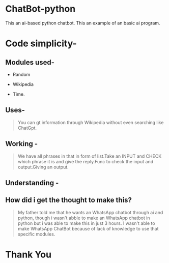 # ChatBot-python
This an ai-based python chatbot. This an example of an basic ai program.


# Code simplicity- 
## Modules used- 
- Random
* Wikipedia
+ Time.
## Uses-
>You can gt information through Wikipedia without even searching like ChatGpt.
## Working -
>We have all phrases in that in form of list.Take an INPUT and CHECK which phrase it is and give the reply.Func to check the input and output.Giving an output.

## Understanding -


## How did i get the thought to make this? 
>My father told me that he wants an  WhatsApp  chatbot through ai and python, though i wasn't abble to make an WhatsApp chatbot in python but i was able to make this in just 3 hours. I wasn't able to make WhatsApp ChatBot because of lack of knowledge to use that specific modules.


# Thank You
